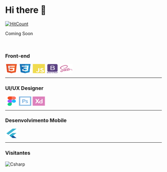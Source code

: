 
# Hi there 👋
  [![HitCount](http://hits.dwyl.com/mustafe77/mustafe77.svg?style=flat-square)](http://hits.dwyl.com/mustafe77/mustafe77)





Coming Soon

 <br>



<!-- Tecnologias -->

<div style="display: inline_block">
 <h3> Front-end </h3>

 <img align="center" alt="HTML" height="30" width="40" src="https://raw.githubusercontent.com/devicons/devicon/master/icons/html5/html5-original.svg">

 <img align="center" alt="CSS" height="30" width="40" src="https://raw.githubusercontent.com/devicons/devicon/master/icons/css3/css3-original.svg">

 <img align="center" alt="Js" height="30" width="40" src="https://raw.githubusercontent.com/devicons/devicon/master/icons/javascript/javascript-plain.svg">

 <img align="center" alt="bootstrp" height="30" width="40" src="https://raw.githubusercontent.com/devicons/devicon/9f4f5cdb393299a81125eb5127929ea7bfe42889/icons/bootstrap/bootstrap-plain-wordmark.svg">

 <img align="center" alt="sass" height="30" width="40" src="https://raw.githubusercontent.com/devicons/devicon/9f4f5cdb393299a81125eb5127929ea7bfe42889/icons/sass/sass-original.svg">



 <hr>

 <h3> UI/UX Designer </h3>

 <img align="center" alt="figma" height="30" width="40" src="https://raw.githubusercontent.com/devicons/devicon/9f4f5cdb393299a81125eb5127929ea7bfe42889/icons/figma/figma-original.svg">

 <img align="center" alt="protoshop" height="30" width="40" src="https://raw.githubusercontent.com/devicons/devicon/9f4f5cdb393299a81125eb5127929ea7bfe42889/icons/photoshop/photoshop-line.svg">

 <img align="center" alt="adobe xd" height="30" width="40" src="https://raw.githubusercontent.com/devicons/devicon/9f4f5cdb393299a81125eb5127929ea7bfe42889/icons/xd/xd-plain.svg">

 <hr>



 <h3> Desenvolvimento Mobile </h3>



 <img align="center" alt="Flutter" height="30" width="40" src="https://raw.githubusercontent.com/devicons/devicon/9f4f5cdb393299a81125eb5127929ea7bfe42889/icons/flutter/flutter-original.svg">

  <hr>

 <!-- Contador de visitas -->



 <h3> Visitantes </h3>

 <div>

  <img align="center" alt="Csharp" height="30" width="150" src="https://komarev.com/ghpvc/?username=mustafe77&color=blue" alt="mustafe77" /> <br>

 </div>

<!--
**mustafe77/mustafe77** is a ✨ _special_ ✨ repository because its `README.md` (this file) appears on your GitHub profile.

Here are some ideas to get you started:

- - 🔭 I’m currently working on ...
- 🌱 I’m currently learning ...
- 👯 I’m looking to collaborate on ...
- 🤔 I’m looking for help with ...
- 💬 Ask me about ...
- 📫 How to reach me: ...
- 😄 Pronouns: ...
- ⚡ Fun fact: ...
-->
